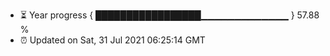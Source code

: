 - ⏳ Year progress { █████████████████▁▁▁▁▁▁▁▁▁▁▁▁▁ } 57.88 %
- ⏰ Updated on Sat, 31 Jul 2021 06:25:14 GMT

